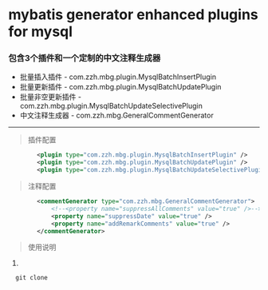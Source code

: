 # mybatis generator enhanced plugins for mysql
### 包含3个插件和一个定制的中文注释生成器
* 批量插入插件 - com.zzh.mbg.plugin.MysqlBatchInsertPlugin
* 批量更新插件 - com.zzh.mbg.plugin.MysqlBatchUpdatePlugin
* 批量非空更新插件 - com.zzh.mbg.plugin.MysqlBatchUpdateSelectivePlugin
* 中文注释生成器 - com.zzh.mbg.GeneralCommentGenerator

***

> 插件配置
```xml
        <plugin type="com.zzh.mbg.plugin.MysqlBatchInsertPlugin" />
        <plugin type="com.zzh.mbg.plugin.MysqlBatchUpdatePlugin" />
        <plugin type="com.zzh.mbg.plugin.MysqlBatchUpdateSelectivePlugin" />
```

> 注释配置
```xml
        <commentGenerator type="com.zzh.mbg.GeneralCommentGenerator">
            <!--<property name="suppressAllComments" value="true" />-->
            <property name="suppressDate" value="true" />
            <property name="addRemarkComments" value="true" />
        </commentGenerator>
```

> 使用说明
1. 
```
  git clone 
```